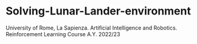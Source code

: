 # Solving-Lunar-Lander-environment
University of Rome, La Sapienza. Artificial Intelligence and Robotics. Reinforcement Learning Course A.Y. 2022/23

